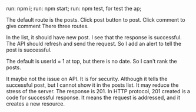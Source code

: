 run: npm i;
run: npm start;
run: npm test, for test the ap;

The default route is the posts.
Click post button to post.
Click comment to give comment
There three routes.

In the list, it should have new post. I see that the response is successful. The API should refresh and send the request. So I add an alert to tell the post is successful.

The default is userId = 1 at top, but there is no date. So I can't rank the posts.

It maybe not the issue on API. It is for security. Although it tells the successful post, but I cannot show it in the posts list. It may reduce the stress of the server. The response is 201. In HTTP protocol, 201 created is a code for successful response. It means the request is addressed, and it creates a new resource.